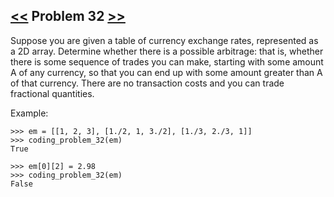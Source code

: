 ## [<<](../31) Problem 32 [>>](../33)

Suppose you are given a table of currency exchange rates, represented as a 2D array. Determine whether there is a
possible arbitrage: that is, whether there is some sequence of trades you can make, starting with some amount A of
any currency, so that you can end up with some amount greater than A of that currency.
There are no transaction costs and you can trade fractional quantities.

Example:

    >>> em = [[1, 2, 3], [1./2, 1, 3./2], [1./3, 2./3, 1]]
    >>> coding_problem_32(em)
    True

    >>> em[0][2] = 2.98
    >>> coding_problem_32(em)
    False
